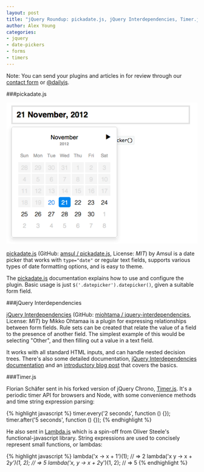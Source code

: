 ```yaml
---
layout: post
title: "jQuery Roundup: pickadate.js, jQuery Interdependencies, Timer.js"
author: Alex Young
categories:
- jquery
- date-pickers
- forms
- timers
---
```


<div class="intro">
Note: You can send your plugins and articles in for review through our <a href="/contact.html">contact form</a> or <a href="http://twitter.com/dailyjs">@dailyjs</a>.
</div>

###pickadate.js

![pickadate.js](/images/posts/pickadate.png)

[pickadate.js](http://amsul.github.com/pickadate.js/) (GitHub: [amsul / pickadate.js](https://github.com/amsul/pickadate.js), License: _MIT_) by Amsul is a date picker that works with `type="date"` or regular text fields, supports various types of date formatting options, and is easy to theme.

The [pickadate.js](http://amsul.github.com/pickadate.js/docs.htm) documentation explains how to use and configure the plugin.  Basic usage is just `$('.datepicker').datepicker()`, given a suitable form field.

###jQuery Interdependencies

[jQuery Interdependencies](http://miohtama.github.com/jquery-interdependencies/docs/) (GitHub: [miohtama / jquery-interdependencies](https://github.com/miohtama/jquery-interdependencies), License: _MIT_) by Mikko Ohtamaa is a plugin for expressing relationships between form fields.  Rule sets can be created that relate the value of a field to the presence of another field.  The simplest example of this would be selecting "Other", and then filling out a value in a text field.

It works with all standard HTML inputs, and can handle nested decision trees.  There's also some detailed documentation, [jQuery Interdependencies documentation](http://miohtama.github.com/jquery-interdependencies/docs/#!/api) and an [introductory blog post](http://opensourcehacker.com/2012/11/19/create-complex-form-field-showing-and-hiding-rules-with-jquery-interdependencies-library/) that covers the basics.

###Timer.js

Florian Schäfer sent in his forked version of jQuery Chrono, [Timer.js](https://github.com/fschaefer/Timer.js).  It's a periodic timer API for browsers and Node, with some convenience methods and time string expression parsing:

{% highlight javascript %}
timer.every('2 seconds', function () {});
timer.after('5 seconds', function () {});
{% endhighlight %}

He also sent in [Lambda.js](https://github.com/fschaefer/Lambda.js) which is a spin-off from Oliver Steele's functional-javascript library.  String expressions are used to concisely represent small functions, or lambdas:

{% highlight javascript %}
lambda('x -> x + 1')(1); // => 2
lambda('x y -> x + 2*y')(1, 2); // => 5
lambda('x, y -> x + 2*y')(1, 2); // => 5
{% endhighlight %}
